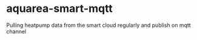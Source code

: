 # aquarea-smart-mqtt
Pulling heatpump data from the smart cloud regularly and publish on mqtt channel
